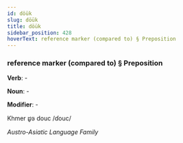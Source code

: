 ```yaml
---
id: döük
slug: döük
title: döük
sidebar_position: 428
hoverText: reference marker (compared to) § Preposition
---
```


### reference marker (compared to) § Preposition

**Verb**: -

**Noun**: -

**Modifier**: -

Khmer ដូច douc /ɗouc/

*Austro-Asiatic Language Family*